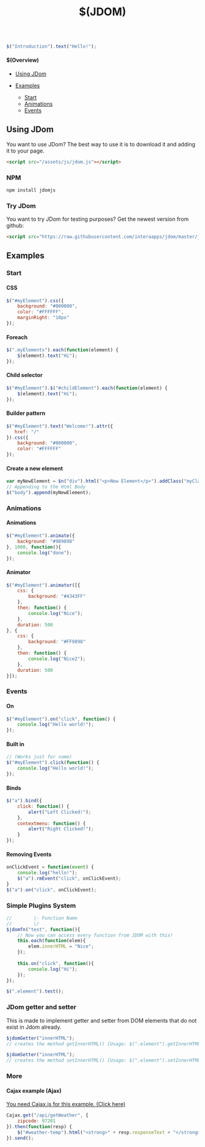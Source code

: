 <h1 align="center">$(JDOM)</h1>

<br><br>

```javascript
$("Introduction").text("Hello!");
```

#### $(Overview)
- [Using JDom](#Using-JDom)

- [Examples](#Examples)
  - [Start](#Start)
  - [Animations](#Animations)
  - [Events](#Events)
## Using JDom
You want to use JDom?
The best way to use it is to download it and adding it to your page.

```html
<script src="/assets/js/jdom.js"></script>
```

### NPM
```bash
npm install jdomjs
```

### Try JDom
You want to try JDom for testing purposes?
Get the newest version from github:
```html
<script src="https://raw.githubusercontent.com/interaapps/jdom/master/jdom.js"></script>
```

## Examples

### Start
#### CSS
```javascript
$("#myElement").css({
    background: "#000000",
    color: "#FFFFFF",
    marginRight: "10px"
});
```

#### Foreach
```javascript
$(".myElements").each(function(element) {
    $(element).text("Hi");
});
```

#### Child selector
```javascript
$("#myElement").$("#childElement").each(function(element) {
    $(element).text("Hi");
});
```

#### Builder pattern
```javascript
$("#myElement").text("Welcome!").attr({
   href: "/"
}).css({
    background: "#000000",
    color: "#FFFFFF"
});
```

#### Create a new element
```javascript
var myNewElement = $n("div").html("<p>New Element</p>").addClass("myClass");
// Appending to the Html Body
$("body").append(myNewElement);
```

### Animations

#### Animations
```javascript
$("#myElement").animate({
    background: "#989898"
}, 1000, function(){
    console.log("done");
});
```

#### Animator
```javascript
$("#myElement").animator([{
    css: {
        background: "#4343FF"
    },
    then: function() {
        console.log("Nice");
    },
    duration: 500
}, {
    css: {
        background: "#FF9898"
    },
    then: function() {
        console.log("Nice2");
    },
    duration: 500
}]);
```

### Events
#### On
```javascript
$("#myElement").on("click", function() {
    console.log("Hello world!");
});
```
#### Built in
```javascript
// (Works just for some)
$("#myElement").click(function() {
    console.log("Hello world!");
});
```
#### Binds
```javascript
$("a").bind({
    click: function() {
        alert("Left Clicked!");
    },
    contextmenu: function() {
        alert("Right Clicked!");
    }
});
```

#### Removing Events
```javascript
onClickEvent = function(event) {
    console.log("hello!");
    $("a").rmEvent("click", onClickEvent);
}
$("a").on("click", onClickEvent);
```

### Simple Plugins System

```javascript
//        |- Function Name
//        \/
$jdomfn("test", function(){ 
	// Now you can access every function from JDOM with this!
	this.each(function(elem){
		elem.innerHTML = "Nice";
	});
	
	this.on("click", function(){
		console.log("Hi");
	});
});

$(".element").test(); 
```
 

### JDom getter and setter
This is made to implement getter and setter from DOM elements that do not exist in Jdom already.

```javascript
$jdomGetter("innerHTML");
// creates the method getInnerHTML() [Usage: $(".element").getInnerHTML() ]

$jdomSetter("innerHTML");
// creates the method setInnerHTML() [Usage: $(".element").setInnerHTML("Hello") ]

```

### More

#### Cajax example (Ajax)
[You need Cajax.js for this example. (Click here)](https://github.com/interaapps/cajax)
```javascript
Cajax.get("/api/getWeather", {
    zipcode: 97201
}).then(function(resp) {
    $("#weather-temp").html("<strong>" + resp.responseText + "</strong> degrees");
}).send();
```
